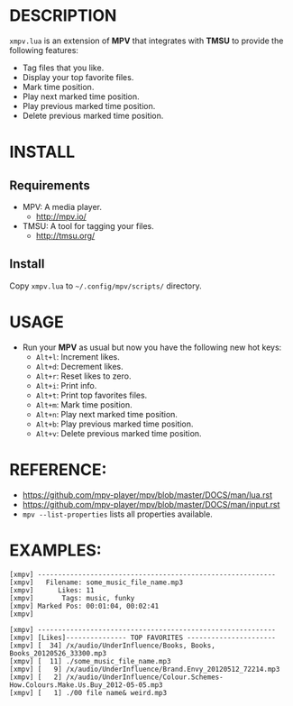 # DESCRIPTION
`xmpv.lua` is an extension of **MPV** that integrates with **TMSU** to provide the following features:
  
  * Tag files that you like.
  * Display your top favorite files.
  * Mark time position.
  * Play next marked time position.
  * Play previous marked time position.
  * Delete previous marked time position.

# INSTALL

## Requirements
* MPV: A media player. 
  * http://mpv.io/
* TMSU: A tool for tagging your files. 
  * http://tmsu.org/
  
## Install
Copy `xmpv.lua` to `~/.config/mpv/scripts/` directory.

# USAGE
* Run your **MPV** as usual but now you have the following new hot keys:
  * `Alt+l`: Increment likes.
  * `Alt+d`: Decrement likes.
  * `Alt+r`: Reset likes to zero.
  * `Alt+i`: Print info.
  * `Alt+t`: Print top favorites files.
  * `Alt+m`: Mark time position.
  * `Alt+n`: Play next marked time position.
  * `Alt+b`: Play previous marked time position.
  * `Alt+v`: Delete previous marked time position.  



# REFERENCE: 
* https://github.com/mpv-player/mpv/blob/master/DOCS/man/lua.rst
* https://github.com/mpv-player/mpv/blob/master/DOCS/man/input.rst
* `mpv --list-properties` lists all properties available.

# EXAMPLES:
```
[xmpv] ----------------------------------------------------------- 
[xmpv]   Filename: some_music_file_name.mp3 
[xmpv]      Likes: 11 
[xmpv]       Tags: music, funky 
[xmpv] Marked Pos: 00:01:04, 00:02:41 
[xmpv] 
```

```
[xmpv] ----------------------------------------------------------- 
[xmpv] [Likes]--------------- TOP FAVORITES ---------------------- 
[xmpv] [  34] /x/audio/UnderInfluence/Books, Books, Books_20120526_33300.mp3 
[xmpv] [  11] ./some_music_file_name.mp3 
[xmpv] [   9] /x/audio/UnderInfluence/Brand.Envy_20120512_72214.mp3 
[xmpv] [   2] /x/audio/UnderInfluence/Colour.Schemes-How.Colours.Make.Us.Buy_2012-05-05.mp3 
[xmpv] [   1] ./00 file name& weird.mp3 
```

